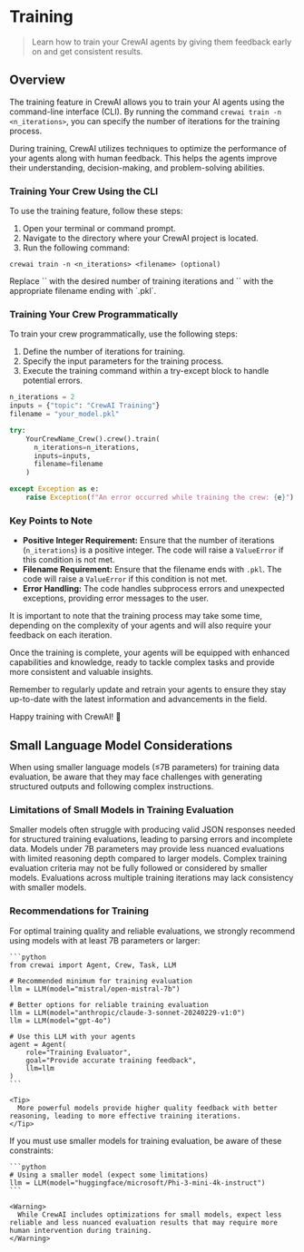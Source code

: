 # Training

> Learn how to train your CrewAI agents by giving them feedback early on and get consistent results.

## Overview

The training feature in CrewAI allows you to train your AI agents using the command-line interface (CLI).
By running the command `crewai train -n <n_iterations>`, you can specify the number of iterations for the training process.

During training, CrewAI utilizes techniques to optimize the performance of your agents along with human feedback.
This helps the agents improve their understanding, decision-making, and problem-solving abilities.

### Training Your Crew Using the CLI

To use the training feature, follow these steps:

1. Open your terminal or command prompt.
2. Navigate to the directory where your CrewAI project is located.
3. Run the following command:

```shell
crewai train -n <n_iterations> <filename> (optional)
```

<Tip>
  Replace `<n_iterations>` with the desired number of training iterations and `<filename>` with the appropriate filename ending with `.pkl`.
</Tip>

### Training Your Crew Programmatically

To train your crew programmatically, use the following steps:

1. Define the number of iterations for training.
2. Specify the input parameters for the training process.
3. Execute the training command within a try-except block to handle potential errors.

```python Code
n_iterations = 2
inputs = {"topic": "CrewAI Training"}
filename = "your_model.pkl"

try:
    YourCrewName_Crew().crew().train(
      n_iterations=n_iterations,
      inputs=inputs,
      filename=filename
    )

except Exception as e:
    raise Exception(f"An error occurred while training the crew: {e}")
```

### Key Points to Note

* **Positive Integer Requirement:** Ensure that the number of iterations (`n_iterations`) is a positive integer. The code will raise a `ValueError` if this condition is not met.
* **Filename Requirement:** Ensure that the filename ends with `.pkl`. The code will raise a `ValueError` if this condition is not met.
* **Error Handling:** The code handles subprocess errors and unexpected exceptions, providing error messages to the user.

It is important to note that the training process may take some time, depending on the complexity of your agents and will also require your feedback on each iteration.

Once the training is complete, your agents will be equipped with enhanced capabilities and knowledge, ready to tackle complex tasks and provide more consistent and valuable insights.

Remember to regularly update and retrain your agents to ensure they stay up-to-date with the latest information and advancements in the field.

Happy training with CrewAI! 🚀

## Small Language Model Considerations

<Warning>
  When using smaller language models (≤7B parameters) for training data evaluation, be aware that they may face challenges with generating structured outputs and following complex instructions.
</Warning>

### Limitations of Small Models in Training Evaluation

<CardGroup cols={2}>
  <Card title="JSON Output Accuracy" icon="triangle-exclamation">
    Smaller models often struggle with producing valid JSON responses needed for structured training evaluations, leading to parsing errors and incomplete data.
  </Card>

  <Card title="Evaluation Quality" icon="chart-line">
    Models under 7B parameters may provide less nuanced evaluations with limited reasoning depth compared to larger models.
  </Card>

  <Card title="Instruction Following" icon="list-check">
    Complex training evaluation criteria may not be fully followed or considered by smaller models.
  </Card>

  <Card title="Consistency" icon="rotate">
    Evaluations across multiple training iterations may lack consistency with smaller models.
  </Card>
</CardGroup>

### Recommendations for Training

<Tabs>
  <Tab title="Best Practice">
    For optimal training quality and reliable evaluations, we strongly recommend using models with at least 7B parameters or larger:

    ```python
    from crewai import Agent, Crew, Task, LLM

    # Recommended minimum for training evaluation
    llm = LLM(model="mistral/open-mistral-7b")

    # Better options for reliable training evaluation
    llm = LLM(model="anthropic/claude-3-sonnet-20240229-v1:0")
    llm = LLM(model="gpt-4o")

    # Use this LLM with your agents
    agent = Agent(
        role="Training Evaluator",
        goal="Provide accurate training feedback",
        llm=llm
    )
    ```

    <Tip>
      More powerful models provide higher quality feedback with better reasoning, leading to more effective training iterations.
    </Tip>
  </Tab>

  <Tab title="Small Model Usage">
    If you must use smaller models for training evaluation, be aware of these constraints:

    ```python
    # Using a smaller model (expect some limitations)
    llm = LLM(model="huggingface/microsoft/Phi-3-mini-4k-instruct")
    ```

    <Warning>
      While CrewAI includes optimizations for small models, expect less reliable and less nuanced evaluation results that may require more human intervention during training.
    </Warning>
  </Tab>
</Tabs>